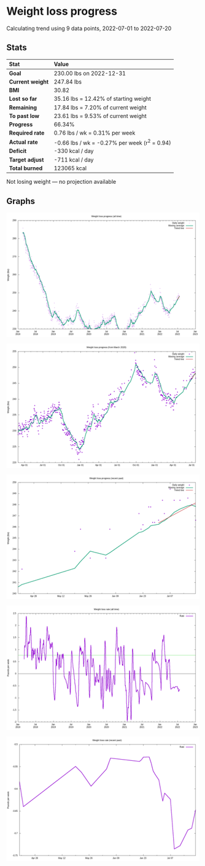 # Weight loss progress

Calculating trend using 9 data points, 2022-07-01 to 2022-07-20

## Stats

Stat|Value
:-|:-
**Goal**|230.00 lbs on 2022-12-31
**Current weight**|247.84 lbs
**BMI**|30.82
**Lost so far**|35.16 lbs = 12.42% of starting weight
**Remaining**|17.84 lbs =  7.20% of current  weight
**To past low**|23.61 lbs =  9.53% of current  weight
**Progress**|66.34%
**Required rate**|0.76 lbs / wk = 0.31% per week
**Actual rate**|-0.66 lbs / wk = -0.27% per week  (r<sup>2</sup> = 0.94)
**Deficit**|-330 kcal / day
**Target adjust**|-711 kcal / day
**Total burned**|123065 kcal

Not losing weight &mdash; no projection available

## Graphs

![](weight-graph-alltime.png)

![](weight-graph-covid.png)

![](weight-graph-recent.png)

![](rate-graph-alltime.png)

![](rate-graph-recent.png)
